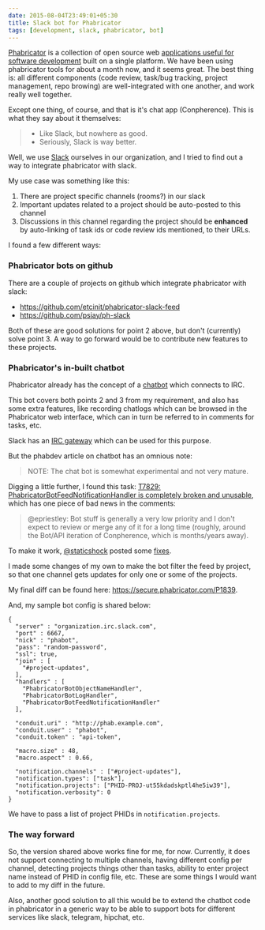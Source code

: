 ```yaml
---
date: 2015-08-04T23:49:01+05:30
title: Slack bot for Phabricator
tags: [development, slack, phabricator, bot]
---
```


[Phabricator][1] is a collection of open source web [applications useful for software
development][2] built on a single platform. We have been using phabricator tools for
about a month now, and it seems great. The best thing is: all different
components (code review, task/bug tracking, project management, repo browing)
are well-integrated with one another, and work really well together.

Except one thing, of course, and that is it's chat app (Conpherence). This is what they say
about it themselves:

> * Like Slack, but nowhere as good.
> * Seriously, Slack is way better.

Well, we use [Slack][3] ourselves in our organization, and I tried to find out
a way to integrate phabricator with slack.

My use case was something like this:

1. There are project specific channels (rooms?) in our slack
2. Important updates related to a project should be auto-posted to this channel
3. Discussions in this channel regarding the project should be **enhanced** by
   auto-linking of task ids or code review ids mentioned, to their URLs.

I found a few different ways:

### Phabricator bots on github

There are a couple of projects on github which integrate phabricator with slack:

* https://github.com/etcinit/phabricator-slack-feed
* https://github.com/psjay/ph-slack

Both of these are good solutions for point 2 above, but don't (currently) solve
point 3. A way to go forward would be to contribute new features to these projects.

### Phabricator's in-built chatbot

Phabricator already has the concept of a [chatbot][4] which connects to IRC.

This bot covers both points 2 and 3 from my requirement, and also has some extra
features, like recording chatlogs which can be browsed in the Phabricator web
interface, which can in turn be referred to in comments for tasks, etc.

Slack has an [IRC gateway][8] which can be used for this purpose.

But the phabdev article on chatbot has an omnious note:

> NOTE: The chat bot is somewhat experimental and not very mature.

Digging a little further, I found this task:
[T7829: PhabricatorBotFeedNotificationHandler is completely broken and unusable][5],
which has one piece of bad news in the comments:

> @epriestley: Bot stuff is generally a very low priority and I don't expect to
> review or merge any of it for a long time (roughly, around the Bot/API
> iteration of Conpherence, which is months/years away).

To make it work, [@staticshock][7] posted some [fixes][6].

I made some changes of my own to make the bot filter the feed by project, so
that one channel gets updates for only one or some of the projects.

My final diff can be found here: https://secure.phabricator.com/P1839.

And, my sample bot config is shared below:

```
{
  "server" : "organization.irc.slack.com",
  "port" : 6667,
  "nick" : "phabot",
  "pass": "random-password",
  "ssl": true,
  "join" : [
    "#project-updates",
  ],
  "handlers" : [
    "PhabricatorBotObjectNameHandler",
    "PhabricatorBotLogHandler",
    "PhabricatorBotFeedNotificationHandler"
  ],

  "conduit.uri" : "http://phab.example.com",
  "conduit.user" : "phabot",
  "conduit.token" : "api-token",

  "macro.size" : 48,
  "macro.aspect" : 0.66,

  "notification.channels" : ["#project-updates"],
  "notification.types": ["task"],
  "notification.projects": ["PHID-PROJ-ut55kdadskptl4he5iw39"],
  "notification.verbosity": 0
}
```

We have to pass a list of project PHIDs in `notification.projects`.

### The way forward

So, the version shared above works fine for me, for now. Currently, it does not
support connecting to multiple channels, having different config per channel,
detecting projects things other than tasks, ability to enter project name
instead of PHID in config file, etc. These are some things I would want to add
to my diff in the future.

Also, another good solution to all this would be to extend the chatbot code in
phabricator in a generic way to be able to support bots for different services
like slack, telegram, hipchat, etc.

[1]: http://phabricator.org/
[2]: https://phacility.com/phabricator/
[3]: https://slack.com/
[4]: https://secure.phabricator.com/book/phabdev/article/chatbot/
[5]: https://secure.phabricator.com/T7829
[6]: https://secure.phabricator.com/T7829#120246
[7]: https://secure.phabricator.com/p/staticshock/
[8]: https://slack.zendesk.com/hc/en-us/articles/201727913-Connecting-to-Slack-over-IRC-and-XMPP

